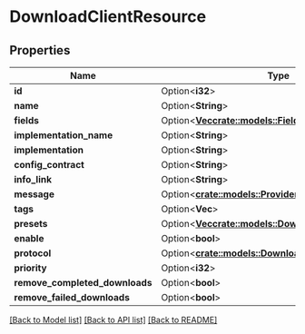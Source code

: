 # DownloadClientResource

## Properties

Name | Type | Description | Notes
------------ | ------------- | ------------- | -------------
**id** | Option<**i32**> |  | [optional]
**name** | Option<**String**> |  | [optional]
**fields** | Option<[**Vec<crate::models::Field>**](Field.md)> |  | [optional]
**implementation_name** | Option<**String**> |  | [optional]
**implementation** | Option<**String**> |  | [optional]
**config_contract** | Option<**String**> |  | [optional]
**info_link** | Option<**String**> |  | [optional]
**message** | Option<[**crate::models::ProviderMessage**](ProviderMessage.md)> |  | [optional]
**tags** | Option<**Vec<i32>**> |  | [optional]
**presets** | Option<[**Vec<crate::models::DownloadClientResource>**](DownloadClientResource.md)> |  | [optional]
**enable** | Option<**bool**> |  | [optional]
**protocol** | Option<[**crate::models::DownloadProtocol**](DownloadProtocol.md)> |  | [optional]
**priority** | Option<**i32**> |  | [optional]
**remove_completed_downloads** | Option<**bool**> |  | [optional]
**remove_failed_downloads** | Option<**bool**> |  | [optional]

[[Back to Model list]](../README.md#documentation-for-models) [[Back to API list]](../README.md#documentation-for-api-endpoints) [[Back to README]](../README.md)


